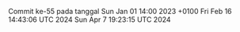 Commit ke-55 pada tanggal Sun Jan 01 14:00 2023 +0100
Fri Feb 16 14:43:06 UTC 2024
Sun Apr  7 19:23:15 UTC 2024
